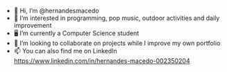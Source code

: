 - 👋 Hi, I’m @hernandesmacedo
- 👀 I’m interested in programming, pop music, outdoor activities and daily improvement
- 🖥️ I’m currently a Computer Science student
- 💞️ I’m looking to collaborate on projects while I improve my own portfolio
- 📫 You can also find me on LinkedIn https://www.linkedin.com/in/hernandes-macedo-002350204
